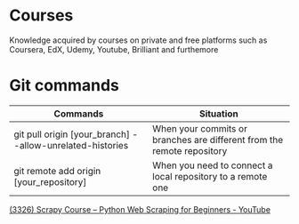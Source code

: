 # Courses
Knowledge acquired by courses on private and free platforms such as Coursera, EdX, Udemy, Youtube, Brilliant and furthemore



# Git commands

| Commands                                                  | Situation                                                    |
| --------------------------------------------------------- | ------------------------------------------------------------ |
| git pull origin [your_branch] --allow-unrelated-histories | When your commits or branches are different from the remote repository |
| git remote add origin [your_repository]                   | When you need to connect a local repository to a remote one  |



[(3326) Scrapy Course – Python Web Scraping for Beginners - YouTube](https://www.youtube.com/watch?v=mBoX_JCKZTE&ab_channel=freeCodeCamp.org)
